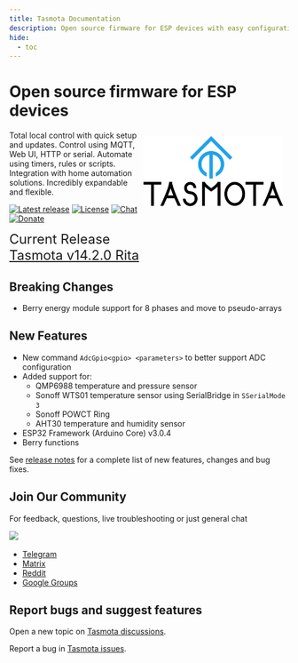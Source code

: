 ```yaml
---
title: Tasmota Documentation
description: Open source firmware for ESP devices with easy configuration using webUI, OTA updates, automation using timers or rules, expandability and entirely local control over MQTT, HTTP, serial or KNX.
hide:
  - toc
---
```

# Open source firmware for ESP devices

<img style="margin: 10px 10px; float:right; width:50%" src="_media/frontlogo.svg" alt="Tasmota Logo"></img>
Total local control with quick setup and updates.
Control using MQTT, Web UI, HTTP or serial.
Automate using timers, rules or scripts.
Integration with home automation solutions.
Incredibly expandable and flexible.

[![Latest release](https://img.shields.io/github/downloads/arendst/Tasmota/total.svg?style=flat-square&color=green)](http://ota.tasmota.com/tasmota/release) [![License](https://img.shields.io/github/license/arendst/Tasmota.svg?style=flat-square)](https://github.com/arendst/Tasmota/blob/development/LICENSE.txt) [![Chat](https://img.shields.io/discord/479389167382691863.svg?style=flat-square&color=blueviolet)](https://discord.gg/Ks2Kzd4) [![Donate](https://img.shields.io/badge/donate-PayPal-blue.svg?style=flat-square)](https://paypal.me/tasmota)

<span style="font-size: 1.5rem">Current Release<BR><a href="https://github.com/arendst/Tasmota/releases/tag/v14.2.0">Tasmota v14.2.0 Rita</a></span>

## Breaking Changes

- Berry energy module support for 8 phases and move to pseudo-arrays

## New Features

- New command `AdcGpio<gpio> <parameters>` to better support ADC configuration
- Added support for:
  - QMP6988 temperature and pressure sensor
  - Sonoff WTS01 temperature sensor using SerialBridge in `SSerialMode 3`
  - Sonoff POWCT Ring
  - AHT30 temperature and humidity sensor
- ESP32 Framework (Arduino Core) v3.0.4
- Berry functions

See [release notes](https://github.com/arendst/Tasmota/releases/) for a complete list of new features, changes and bug fixes.

## Join Our Community

For feedback, questions, live troubleshooting or just general chat

<a href="https://discord.gg/Ks2Kzd4"><img src="https://discordapp.com/api/guilds/479389167382691863/widget.png?style=banner3"></a>

- [Telegram](https://t.me/tasmota)
- [Matrix](https://matrix.to/#/%23tasmota:matrix.org)
- [Reddit](https://www.reddit.com/r/tasmota/) 
- [Google Groups](https://groups.google.com/d/forum/sonoffusers)

## Report bugs and suggest features

Open a new topic on [Tasmota discussions](https://github.com/arendst/Tasmota/discussions).

Report a bug in [Tasmota issues](https://github.com/arendst/Tasmota/issues).
